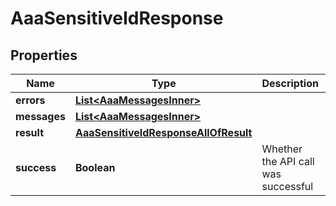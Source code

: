 

# AaaSensitiveIdResponse


## Properties

| Name | Type | Description | Notes |
|------------ | ------------- | ------------- | -------------|
|**errors** | [**List&lt;AaaMessagesInner&gt;**](AaaMessagesInner.md) |  |  |
|**messages** | [**List&lt;AaaMessagesInner&gt;**](AaaMessagesInner.md) |  |  |
|**result** | [**AaaSensitiveIdResponseAllOfResult**](AaaSensitiveIdResponseAllOfResult.md) |  |  |
|**success** | **Boolean** | Whether the API call was successful |  |



